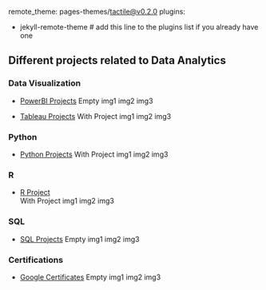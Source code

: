remote_theme: pages-themes/tactile@v0.2.0
plugins:
- jekyll-remote-theme # add this line to the plugins list if you already have one


## Different projects related to Data Analytics

### Data Visualization
- [PowerBI Projects](/Data-Analytics/PowerBI%20Projects/)
Empty img1 img2 img3

- [Tableau Projects](/Data-Analytics/Tableau%20Projects/)
With Project img1 img2 img3

### Python
- [Python Projects](/Data-Analytics/Python%20Projects/)
With Project img1 img2 img3

### R
- [R Project](/Data-Analytics/R%20Projects/)  
With Project img1 img2 img3

### SQL
- [SQL Projects](/Data-Analytics/SQL%20Projects/)
Empty img1 img2 img3

### Certifications
- [Google Certificates](/Data-Analytics/Certifications/Google%20Certificates/)
Empty img1 img2 img3
